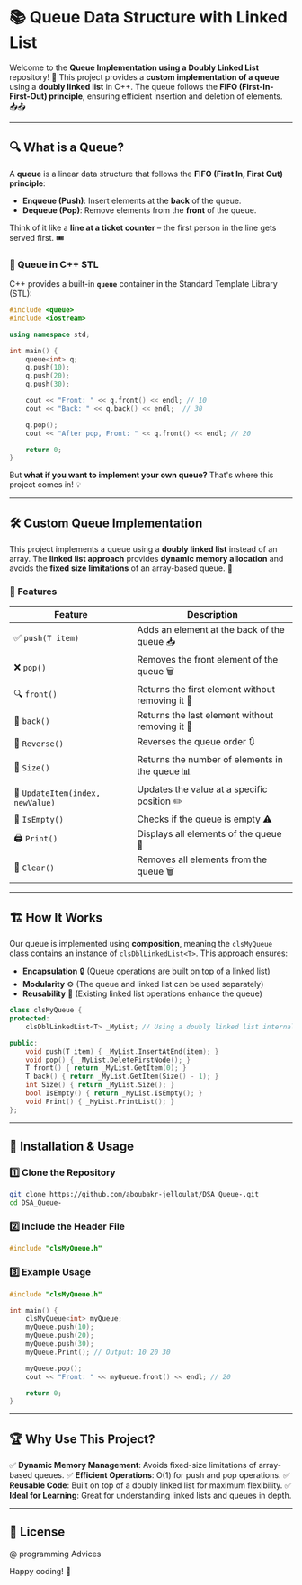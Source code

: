# 📚 Queue Data Structure with Linked List

Welcome to the **Queue Implementation using a Doubly Linked List** repository! 🚀 This project provides a **custom implementation of a queue** using a **doubly linked list** in C++. The queue follows the **FIFO (First-In-First-Out) principle**, ensuring efficient insertion and deletion of elements. 📥📤

---

## 🔍 What is a Queue?

A **queue** is a linear data structure that follows the **FIFO (First In, First Out) principle**:
- **Enqueue (Push)**: Insert elements at the **back** of the queue.
- **Dequeue (Pop)**: Remove elements from the **front** of the queue.

Think of it like a **line at a ticket counter** – the first person in the line gets served first. 🎟️

### 🚀 Queue in C++ STL
C++ provides a built-in **`queue`** container in the Standard Template Library (STL):

```cpp
#include <queue>
#include <iostream>

using namespace std;

int main() {
    queue<int> q;
    q.push(10);
    q.push(20);
    q.push(30);

    cout << "Front: " << q.front() << endl; // 10
    cout << "Back: " << q.back() << endl;  // 30

    q.pop();
    cout << "After pop, Front: " << q.front() << endl; // 20

    return 0;
}
```

But **what if you want to implement your own queue?** That's where this project comes in! 💡

---

## 🛠️ Custom Queue Implementation

This project implements a queue using a **doubly linked list** instead of an array. The **linked list approach** provides **dynamic memory allocation** and avoids the **fixed size limitations** of an array-based queue. 🔄

### 📌 Features
| Feature | Description |
|---------|-------------|
| ✅ `push(T item)` | Adds an element at the back of the queue 📥 |
| ❌ `pop()` | Removes the front element of the queue 🗑️ |
| 🔍 `front()` | Returns the first element without removing it 🔎 |
| 🎯 `back()` | Returns the last element without removing it 🎯 |
| 🔄 `Reverse()` | Reverses the queue order 🔃 |
| 📏 `Size()` | Returns the number of elements in the queue 📊 |
| 📌 `UpdateItem(index, newValue)` | Updates the value at a specific position ✏️ |
| 🏁 `IsEmpty()` | Checks if the queue is empty ⚠️ |
| 🖨️ `Print()` | Displays all elements of the queue 📝 |
| 🧹 `Clear()` | Removes all elements from the queue 🗑️ |

---

## 🏗️ How It Works

Our queue is implemented using **composition**, meaning the `clsMyQueue` class contains an instance of `clsDblLinkedList<T>`. This approach ensures:
- **Encapsulation** 🔒 (Queue operations are built on top of a linked list)
- **Modularity** ⚙️ (The queue and linked list can be used separately)
- **Reusability** 🔄 (Existing linked list operations enhance the queue)

```cpp
class clsMyQueue {
protected:
    clsDblLinkedList<T> _MyList; // Using a doubly linked list internally

public:
    void push(T item) { _MyList.InsertAtEnd(item); }
    void pop() { _MyList.DeleteFirstNode(); }
    T front() { return _MyList.GetItem(0); }
    T back() { return _MyList.GetItem(Size() - 1); }
    int Size() { return _MyList.Size(); }
    bool IsEmpty() { return _MyList.IsEmpty(); }
    void Print() { _MyList.PrintList(); }
};
```

---

## 🔧 Installation & Usage

### 1️⃣ Clone the Repository
```sh
git clone https://github.com/aboubakr-jelloulat/DSA_Queue-.git
cd DSA_Queue-
```

### 2️⃣ Include the Header File
```cpp
#include "clsMyQueue.h"
```

### 3️⃣ Example Usage
```cpp
#include "clsMyQueue.h"

int main() {
    clsMyQueue<int> myQueue;
    myQueue.push(10);
    myQueue.push(20);
    myQueue.push(30);
    myQueue.Print(); // Output: 10 20 30

    myQueue.pop();
    cout << "Front: " << myQueue.front() << endl; // 20

    return 0;
}
```

---

## 🏆 Why Use This Project?

✅ **Dynamic Memory Management**: Avoids fixed-size limitations of array-based queues.
✅ **Efficient Operations**: O(1) for push and pop operations.
✅ **Reusable Code**: Built on top of a doubly linked list for maximum flexibility.
✅ **Ideal for Learning**: Great for understanding linked lists and queues in depth.

---

## 📜 License

@ programming Advices

Happy coding! 🚀

